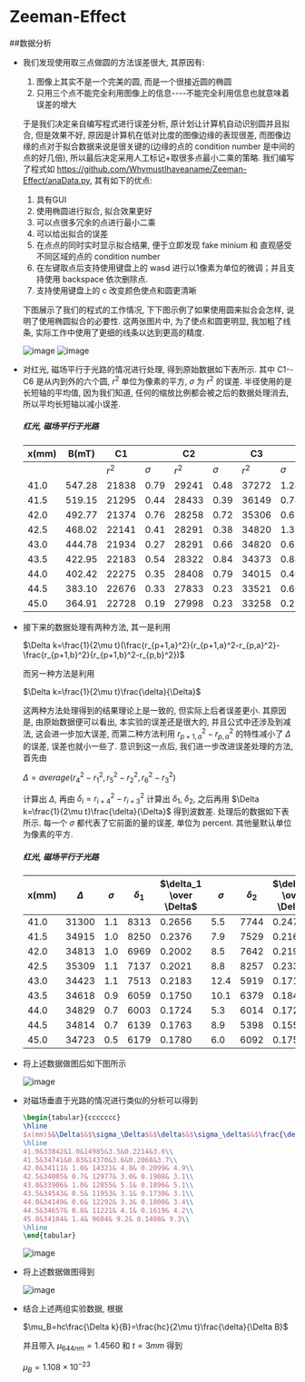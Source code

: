 # Zeeman-Effect
##数据分析
* 我们发现使用取三点做圆的方法误差很大, 其原因有:
    1. 图像上其实不是一个完美的圆, 而是一个很接近圆的椭圆
    2. 只用三个点不能完全利用图像上的信息----不能完全利用信息也就意味着误差的增大
    
    于是我们决定亲自编写程式进行误差分析, 原计划让计算机自动识别圆并且拟合, 但是效果不好, 原因是计算机在低对比度的图像边缘的表现很差, 而图像边缘的点对于拟合数据来说是很关键的(边缘的点的 condition number 是中间的点的好几倍), 所以最后决定采用人工标记+取很多点最小二乘的策略. 我们编写了程式如 https://github.com/WhymustIhaveaname/Zeeman-Effect/anaData.py, 其有如下的优点:
    1. 具有GUI
    2. 使用椭圆进行拟合, 拟合效果更好
    3. 可以点很多冗余的点进行最小二乘
    4. 可以给出拟合的误差
    5. 在点点的同时实时显示拟合结果, 便于立即发现 fake minium 和 直观感受不同区域的点的 condition number
    6. 在左键取点后支持使用键盘上的 wasd 进行以1像素为单位的微调；并且支持使用 backspace 依次删除点.
    7. 支持使用键盘上的 c 改变颜色使点和圆更清晰
    
    下图展示了我们的程式的工作情况, 下下图示例了如果使用圆来拟合会怎样, 说明了使用椭圆拟合的必要性. 这两张图片中, 为了使点和圆更明显, 我加粗了线条, 实际工作中使用了更细的线条以达到更高的精度.
    
    ![image](./fitwitheclipse.png)
    ![image](./fitwithcircle.png)

* 对红光, 磁场平行于光路的情况进行处理, 得到原始数据如下表所示. 其中 C1--C6 是从内到外的六个圆, $r^2$ 单位为像素的平方, $\sigma$ 为 $r^2$ 的误差. 半径使用的是长短轴的平均值, 因为我们知道, 任何的缩放比例都会被之后的数据处理消去, 所以平均长短轴以减小误差.
    
    ##### 红光, 磁场平行于光路
    |x(mm)|B(mT)|C1||C2||C3||C4||C5||C6||
    |-----|-----|-|-|-|-|-|-|-|-|-|-|-|-|
    |||$r^2$|$\sigma$|$r^2$|$\sigma$|$r^2$|$\sigma$|$r^2$|$\sigma$|$r^2$|$\sigma$|$r^2$|$\sigma$|$r^2$|
    |41.0|547.28|21838|0.79|29241|0.48|37272|1.24|55960|0.72|64273|0.31|72017|0.80|
    |41.5|519.15|21295|0.44|28433|0.39|36149|0.74|55531|0.98|63781|0.56|71310|0.76|
    |42.0|492.77|21374|0.76|28258|0.72|35306|0.61|55932|1.02|62901|0.18|70543|0.65|
    |42.5|468.02|22141|0.41|28291|0.38|34820|1.31|56216|0.72|63353|0.75|71610|0.67|
    |43.0|444.78|21934|0.27|28291|0.66|34820|0.62|55790|1.26|63303|0.96|69222|0.46|
    |43.5|422.95|22183|0.54|28322|0.84|34373|0.84|56745|0.99|62804|0.38|69183|0.32|
    |44.0|402.42|22275|0.35|28408|0.79|34015|0.46|57055|0.44|63058|0.29|69072|0.60|
    |44.5|383.10|22676|0.33|27833|0.23|33521|0.60|56952|0.56|63091|0.70|68489|0.54|
    |45.0|364.91|22728|0.19|27998|0.23|33258|0.25|56567|0.49|62747|0.40|68839|0.44|
    
* 接下来的数据处理有两种方法, 其一是利用

    $\Delta k=\frac{1}{2\mu t}(\frac{r_{p+1,a}^2}{r_{p+1,a}^2-r_{p,a}^2}-\frac{r_{p+1,b}^2}{r_{p+1,b}^2-r_{p,b}^2})$
    
    而另一种方法是利用
    
    $\Delta k=\frac{1}{2\mu t}\frac{\delta}{\Delta}$
    
    这两种方法处理得到的结果理论上是一致的, 但实际上后者误差更小. 其原因是, 由原始数据便可以看出, 本实验的误差还是很大的, 并且公式中还涉及到减法, 这会进一步加大误差, 而第二种方法利用 $r_{p+1,a}^2-r_{p,a}^2$ 的特性减小了 $\Delta$ 的误差, 误差也就小一些了. 意识到这一点后, 我们进一步改进误差处理的方法, 首先由
    
    $\Delta=average(r_{4}^2-r_{1}^2,r_{5}^2-r_{2}^2,r_{6}^2-r_{3}^2)$
    
    计算出 $\Delta$, 再由 $\delta_i=r_{i+4}^2-r_{i+3}^2$ 计算出 $\delta_1$, $\delta_2$, 之后再用 $\Delta k=\frac{1}{2\mu t}\frac{\delta}{\Delta}$ 得到波数差. 处理后的数据如下表所示. 每一个 $\sigma$ 都代表了它前面的量的误差, 单位为 percent. 其他量默认单位为像素的平方.
    
    ##### 红光, 磁场平行于光路
    |x(mm)|$\Delta$|$\sigma$|$\delta_1$|$\delta_1 \over \Delta$|$\sigma$|$\delta_2$|$\delta_2 \over \Delta$|$\sigma$|
    |-----|--------|--------|----------|-----------------------|--------|----------|-----------------------|--------|
    |41.0|31300|1.1|8313|0.2656|5.5|7744|0.2474|8.0|
    |41.5|34915|1.0|8250|0.2376|7.9|7529|0.2169|8.7|
    |42.0|34813|1.0|6969|0.2002|8.5|7642|0.2195|6.3|
    |42.5|35309|1.1|7137|0.2021|8.8|8257|0.2338|8.3|
    |43.0|34423|1.1|7513|0.2183|12.4|5919|0.1719|11.7|
    |43.5|34618|0.9|6059|0.1750|10.1|6379|0.1843|5.2|
    |44.0|34829|0.7|6003|0.1724|5.3|6014|0.1727|7.5|
    |44.5|34814|0.7|6139|0.1763|8.9|5398|0.1551|10.7|
    |45.0|34723|0.5|6179|0.1780|6.0|6092|0.1754|6.5|
    
* 将上述数据做图后如下图所示

    ![image](./NormalZeemanEff.png)
   
* 对磁场垂直于光路的情况进行类似的分析可以得到
    
    ```latex
    \begin{tabular}{ccccccc}
    \hline
    $x(mm)$&\Delta$&$\sigma_\Delta$&$\delta$&$\sigma_\delta$&$\frac{\delta}{2\Delta}$&$\sigma_{\frac{\delta}{2\Delta}}$\\
    \hline
    41.0&33842&1.0&14985&3.5&0.2214&3.6\\
    41.5&34741&0.83&14370&3.6&0.2068&3.7\\
    42.0&34111& 1.0& 14321& 4.8& 0.2099& 4.9\\
    42.5&34005& 0.7& 12977& 3.0& 0.1908& 3.1\\
    43.0&33906& 1.0& 12855& 5.1& 0.1896& 5.1\\
    43.5&34543& 0.5& 11953& 3.1& 0.1730& 3.1\\
    44.0&34149& 0.6& 12292& 3.3& 0.1800& 3.4\\
    44.5&34657& 0.8& 11221& 4.1& 0.1619& 4.2\\
    45.0&34104& 1.4& 9604& 9.2& 0.1408& 9.3\\
    \hline
    \end{tabular}
    ```
    
    ![image](./Table3.png)

* 将上述数据做图得到

    ![image](./NormalZeemanEff2.png)
    
* 结合上述两组实验数据, 根据
  
  $\mu_B=hc\frac{\Delta k}{B}=\frac{hc}{2\mu t}\frac{\delta}{\Delta B}$
     
  并且带入 $\mu_{644nm}=1.4560$ 和 $t=3mm$ 得到
  
  $\mu_B=1.108\times10^{-23}$
